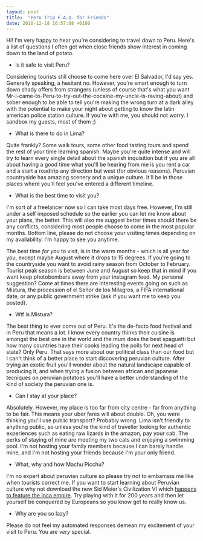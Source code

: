 ```yaml
---
layout: post
title:  "Peru Trip F.A.Q. for Friends"
date: 2018-12-18 16:57:08 +0100
---
```


Hi! I'm very happy to hear you're considering to travel down to Peru. Here's a list of questions I often get when close friends show interest in coming down to the land of potato. 

* Is it safe to visit Peru?

Considering tourists still choose to come here over El Salvador, I'd say yes. Generally speaking, a hesitant no. However, you're smart enough to turn down shady offers from strangers (unless of course that's what you want Mr-I-came-to-Peru-to-try-out-the-cocaine-my-uncle-is-raving-about) and sober enough to be able to tell you're making the wrong turn at a dark alley with the potential to make your night about getting to know the latin american police station culture. If you're with me, you should not worry. I sandbox my guests, most of them ;)

* What is there to do in Lima?

Quite frankly? Some walk tours, some other food tasting tours and spend the rest of your time learning spanish. Maybe you're quite intense and will try to learn every single detail about the spanish inquisition but if you are all about having a good time what you'll be hearing from me is you rent a car and a start a roadtrip any direction but west (for obvious reasons). Peruvian countryside has amazing scenery and a unique culture. It'll be in those places where you'll feel you've entered a different timeline.

* What is the best time to visit you?

I'm sort of a freelancer now so I can take most days free. However, I'm still under a self imposed schedule so the earlier you can let me know about your plans, the better. This will also me suggest better times should there be any conflicts, considering most people choose to come in the most popular months. Bottom line, please do not choose your visiting times depending on my availability. I'm happy to see you anytime.

The best time _for you_ to visit, is in the warm months - which is all year for you, except maybe August where it drops to 15 degrees. If you're going to the countryside you want to avoid rainy season from October to February. Tourist peak season is between June and August so keep that in mind if you want keep photobombers away from your instagram feed. My personal suggestion? Come at times there are interesting events going on such as Mistura, the procession of el Señor de los Milagros, a FIFA international date, or any public government strike (ask if you want me to keep you posted).

* Wtf is Mistura?

The best thing to ever come out of Peru. It's the de-facto food festival and in Peru that means a lot. I know every country thinks their cuisine is amongst the best one in the world and the mum does the best spaguetti but how many countries have their cooks leading the polls for next head of state? Only Peru. That says more about our political class than our food but I can't think of a better place to start discovering peruvian culture. After trying an exotic fruit you'll wonder about the natural landscape capable of producing it, and when trying a fusion between african and japanese tecniques on peruvian potatoes you'll have a better understanding of the kind of society the peruvian one is. 

* Can I stay at your place?

Absolutely. However, my place is too far from city centre - far from anything to be fair. This means your uber fares will about double. Oh, you were thinking you'll use public transport? Probably wrong. Lima isn't friendly to anything public, so unless you're the kind of traveller looking for authentic experiences such as eating raw lizards in the amazon, pay your cab. The perks of staying of mine are meeting my two cats and enjoying a swimming pool. I'm not hosting your family members because I can barely handle mine, and I'm not hosting your friends because I'm your only friend.

* What, why and how Machu Picchu?

I'm no expert about peruvian culture so please try not to embarrass me like when tourists correct me. If you want to start learning about Peruvian culture why not download the new Sid Meier's Civilization VI which [happens to feature the Inca empire](https://www.youtube.com/watch?v=exGFiectofk). Try playing with it for 200 years and then let yourself be conquered by Europeans so you know get to really know us.

* Why are you so lazy?

Please do not feel my automated responses demean my excitement of your visit to Peru. You are _very_ special.